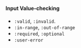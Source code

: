 #### Input Value-checking

- ```:valid```, ```:invalid```.
- ```:in-range```,  ```:out-of-range```
- ```:required```, ```:optional```
- ```:user-error```
